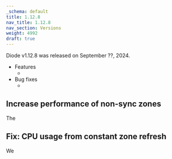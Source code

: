 ```yaml
---
_schema: default
title: 1.12.8
nav_title: 1.12.8
nav_section: Versions
weight: 4992
draft: true
---
```

Diode v1.12.8 was released on September ??, 2024.

* Features
  * &nbsp;
* Bug fixes
  * &nbsp;

## Increase performance of non-sync zones

The

## Fix: CPU usage from constant zone refresh

We
